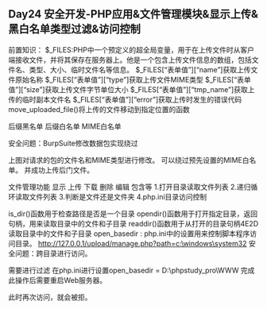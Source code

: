 Day24 安全开发-PHP应用&文件管理模块&显示上传&黑白名单类型过滤&访问控制
-
前置知识：
$_FILES:PHP中一个预定义的超全局变量，用于在上传文件时从客户端接收文件，并将其保存在服务器上。他是一个包含上传文件信息的数组，包括文件名、类型、大小、临时文件名等信息。
$_FILES[“表单值”][“name”]获取上传文件原始名称
$_FILES[“表单值”][“type”]获取上传文件MIME类型
$_FILES[“表单值”][“size”]获取上传文件字节单位大小
$_FILES[“表单值”][“tmp_name”]获取上传的临时副本文件名
$_FILES[“表单值”][“error”]获取上传时发生的错误代码
move_uploaded_file()将上传的文件移动到指定位置的函数

后缀黑名单
后缀白名单
MIME白名单

安全问题：BurpSuite修改数据包实现绕过
 
上图对请求的包的文件名和MIME类型进行修改。
可以绕过预先设置的MIME白名单。
并成功上传后门文件。

文件管理功能
显示 上传 下载 删除 编辑 包含等
1.打开目录读取文件列表
2.递归循环读取文件列表
3.判断是文件还是文件夹
4.php.ini目录访问控制

is_dir()函数用于检查路径是否是一个目录
opendir()函数用于打开指定目录，返回句柄，用来读取目录中的文件和子目录
readdir()函数用于从打开的目录句柄4E2D读取目录中的文件和子目录
open_basedir : php.ini中的设置用来控制脚本程序访问目录。
http://127.0.0.1/upload/manage.php?path=c:\windows\system32
安全问题：跨目录进行访问。
 
需要进行过滤
在php.ini进行设置open_basedir = D:\phpstudy_pro\WWW
完成此操作后需要重启Web服务器。
 
此时再次访问，就会被拒。
